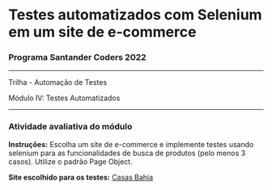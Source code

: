 # Testes automatizados com Selenium em um site de e-commerce
### Programa Santander Coders 2022
___
Trilha - Automação de Testes

Módulo IV: Testes Automatizados
___
### Atividade avaliativa do módulo

**Instruções:** Escolha um site de e-commerce e implemente testes usando selenium para as funcionalidades de busca de produtos (pelo menos 3 casos). Utilize o padrão Page Object.

**Site escolhido para os testes:** [Casas Bahia](https://www.casasbahia.com.br/)